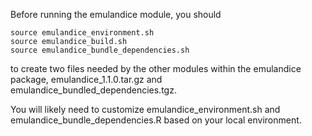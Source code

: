 Before running the emulandice module, you should
```
source emulandice_environment.sh
source emulandice_build.sh
source emulandice_bundle_dependencies.sh
```
to create two files needed by the other modules within the emulandice package, emulandice_1.1.0.tar.gz and emulandice_bundled_dependencies.tgz. 

You will likely need to customize emulandice_environment.sh and emulandice_bundle_dependencies.R based on your local environment.
